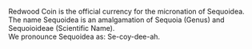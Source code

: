 Redwood Coin is the official currency for the micronation of Sequoidea.  
The name Sequoidea is an amalgamation of Sequoia (Genus) and Sequoioideae (Scientific Name).  
We pronounce Sequoidea as: Se-coy-dee-ah. 

